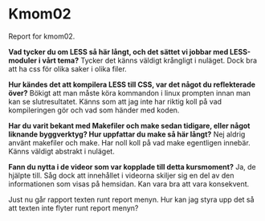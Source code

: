 Kmom02
===============================

Report for kmom02.

**Vad tycker du om LESS så här långt, och det sättet vi jobbar med LESS-moduler i vårt tema?**
Tycker det känns väldigt krångligt i nuläget. Dock bra att ha css för olika saker i olika filer.

**Hur kändes det att kompilera LESS till CSS, var det något du reflekterade över?**
Bökigt att man måste köra kommandon i linux prompten innan man kan se slutresultatet.
 Känns som att jag inte har riktig koll på vad kompileringen gör och vad som händer med koden.

**Har du varit bekant med Makefiler och make sedan tidigare, eller något liknande byggverktyg? Hur uppfattar du make så här långt?**
Nej aldrig använt makefiler och make. Har noll koll på vad make egentligen innebär. Känns väldigt abstrakt i nuläget.

**Fann du nytta i de videor som var kopplade till detta kursmoment?**
Ja, de hjälpte till. Såg dock att innehållet i videorna skiljer sig en del av den informationen som visas på hemsidan. Kan vara bra att vara
konsekvent.

Just nu går rapport texten runt report menyn. Hur kan jag styra upp det så att texten inte flyter runt report menyn?
